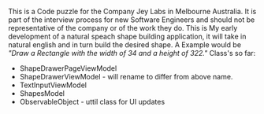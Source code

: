 <p>This is a Code puzzle for the Company Jey Labs in Melbourne Australia.
It is part of the interview process for new Software Engineers and should not be representative
of the company or of the work they do.
This is My early development of a natural speach shape building application, it will take in 
natural english and in turn build the desired shape.
A Example would be <i>"Draw a Rectangle with the width of 34 and a height of 322."</i>
Class's so far:
<ul>
<li>ShapeDrawerPageViewModel</li>
<li>ShapeDrawerViewModel - will rename to differ from above name.</li>
<li>TextInputViewModel</li>
<li>ShapesModel</li>
<li>ObservableObject - uttil class for UI updates</li>
</ul>

</p>
